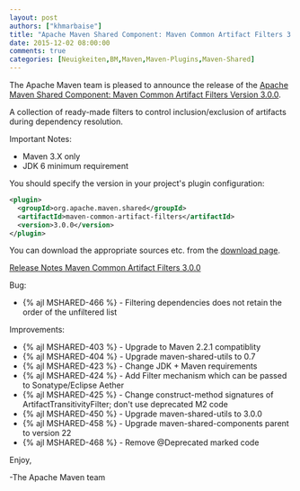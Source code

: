 ```yaml
---
layout: post
authors: ["khmarbaise"]
title: "Apache Maven Shared Component: Maven Common Artifact Filters 3.0.0 Released"
date: 2015-12-02 08:00:00
comments: true
categories: [Neuigkeiten,BM,Maven,Maven-Plugins,Maven-Shared]
---
```

The Apache Maven team is pleased to announce the release of the 
[Apache Maven Shared Component: Maven Common Artifact Filters Version 3.0.0](http://maven.apache.org/shared/maven-common-artifact-filters/).

A collection of ready-made filters to control inclusion/exclusion of artifacts
during dependency resolution.
 
Important Notes:

 * Maven 3.X only
 * JDK 6 minimum requirement

You should specify the version in your project's plugin configuration:

``` xml 
<plugin>
  <groupId>org.apache.maven.shared</groupId>
  <artifactId>maven-common-artifact-filters</artifactId>
  <version>3.0.0</version>
</plugin>
```

You can download the appropriate sources etc. from the [download page](http://maven.apache.org/shared/maven-common-artifact-filters/download.cgi).

<!-- more -->
 
[Release Notes Maven Common Artifact Filters 3.0.0](https://issues.apache.org/jira/secure/ReleaseNote.jspa?projectId=12317922&version=12331499)

Bug:

 * {% ajl MSHARED-466 %} -  Filtering dependencies does not retain the order of the unfiltered list

Improvements:

 * {% ajl MSHARED-403 %} -  Upgrade to Maven 2.2.1 compatiblity
 * {% ajl MSHARED-404 %} -  Upgrade maven-shared-utils to 0.7
 * {% ajl MSHARED-423 %} -  Change JDK + Maven requirements
 * {% ajl MSHARED-424 %} -  Add Filter mechanism which can be passed to Sonatype/Eclipse Aether
 * {% ajl MSHARED-425 %} -  Change construct-method signatures of ArtifactTransitivityFilter; don't use deprecated M2 code
 * {% ajl MSHARED-450 %} -  Upgrade maven-shared-utils to 3.0.0
 * {% ajl MSHARED-458 %} -  Upgrade maven-shared-components parent to version 22
 * {% ajl MSHARED-468 %} -  Remove @Deprecated marked code

 
Enjoy,
 
-The Apache Maven team
